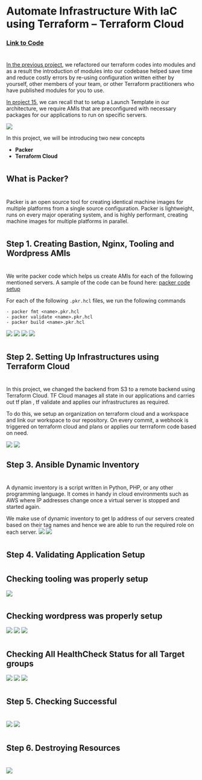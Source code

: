 # Automate Infrastructure With IaC using Terraform – Terraform Cloud

### [Link to Code](https://github.com/Micah-Shallom/RCR-PACKER-TERRAFORM-SETUP.git)
#
#

[In the previous project](https://github.com/Micah-Shallom/RCR-MODULAR-TERRAFORM-ARCHITECTURE.git), we refactored our terraform codes into modules and as a result the introduction of modules into our codebase helped save time and reduce costly errors by re-using configuration written either by yourself, other members of your team, or other Terraform practitioners who have published modules for you to use.

[In project 15](https://github.com/Micah-Shallom/DevOps_Projects/tree/main/15.AWS_CLOUD_SOLUTION_FOR_2_COMPANY_WEBSITES_USING_A_REVERSE_PROXY_TECHNOLOGY), we can recall that to setup a Launch Template in our architecture, we require AMIs that are preconfigured with necessary packages for our applications to run on specific servers.

![](../15.AWS_CLOUD_SOLUTION_FOR_2_COMPANY_WEBSITES_USING_A_REVERSE_PROXY_TECHNOLOGY/img/architecture.png)

In this project, we will be introducing two new concepts 
- **Packer**
- **Terraform Cloud**
#
## What is Packer? 
#
Packer is an open source tool for creating identical machine images for multiple platforms from a single source configuration. Packer is lightweight, runs on every major operating system, and is highly performant, creating machine images for multiple platforms in parallel.
#

## Step 1. Creating Bastion, Nginx, Tooling and Wordpress AMIs 
#
We write packer code which helps us create AMIs for each of the following mentioned servers. A sample of the code can be found here: [packer code setup](https://github.com/Micah-Shallom/RCR-PACKER-TERRAFORM-SETUP/tree/main/AMI)

For each of the following `.pkr.hcl` files, we run the following commands
```
- packer fmt <name>.pkr.hcl
- packer validate <name>.pkr.hcl
- packer build <name>.pkr.hcl
```

![](./img/1.get_amis.jpg)
![](./img/2.packer%20build%20bastion.jpg)
![](./img/3.created_ami.jpg)
![](./img/4.all_amis.jpg)
#

## Step 2. Setting Up Infrastructures using Terraform Cloud
#
In this project, we changed the backend from S3 to a remote backend using Terraform Cloud. TF Cloud manages all state in our applications and carries out tf plan , tf validate and applies our infrastructures as required.

To do this, we setup an organization on terraform cloud and a workspace and link our workspace to our repository. On every commit, a webhook is triggered on terraform cloud and plans or applies our terrraform code based on need.


![](./img/5.plan.jpg)
![](./img/6.debug.jpg)

## Step 3. Ansible Dynamic Inventory
#
A dynamic inventory is a script written in Python, PHP, or any other programming language. It comes in handy in cloud environments such as AWS where IP addresses change once a virtual server is stopped and started again.

We make use of dynamic inventory to get Ip address of our servers created based on their tag names and hence we are able to run the required role on each server.
![](./img/7.ansible_inventory.jpg)
![](./img/8.ansible_pb_1.jpg)
#


## Step 4. Validating Application Setup
#

## Checking tooling was properly setup
![](./img/9.tooling_valid.jpg)
#

## Checking wordpress was properly setup
![](./img/10.wp_valid.jpg)
![](./img/11.db_setup.jpg)
![](./img/12.localhost_success.jpg)
#

## Checking All HealthCheck Status for  all Target groups
![](./img/13.healthcheck_nginx.jpg)
![](./img/14.healthcheck_tooling.jpg)
![](./img/15.healthcheck_wp.jpg)
#

##  Step 5. Checking Successful 
#
![](./img/16.tooling_success.jpg)
![](./img/17.wordpress_success.jpg)
#

## Step 6. Destroying Resources
#
![](./img/18.destroy_resources.jpg)
#